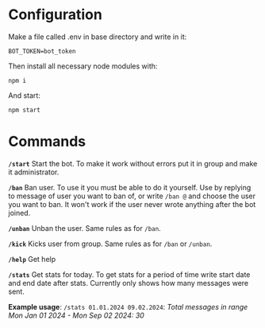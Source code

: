 # Configuration

Make a file called .env in base directory and write in it:

`BOT_TOKEN=bot_token`

Then install all necessary node modules with:

`npm i`

And start:

`npm start`

# Commands

**`/start`** Start the bot. To make it work without errors put it in group and make it administrator.

**`/ban`** Ban user. To use it you must be able to do it yourself. Use by replying to message of user you want to ban of, or write `/ban @` and choose the user you want to ban. It won't work if the user never wrote anything after the bot joined.

**`/unban`** Unban the user. Same rules as for `/ban`.

**`/kick`** Kicks user from group. Same rules as for `/ban` or `/unban`.

**`/help`** Get help

**`/stats`** Get stats for today. To get stats for a period of time write start date and end date after stats. Currently only shows how many messages were sent. 

**Example usage**: `/stats 01.01.2024 09.02.2024`: *Total messages in range Mon Jan 01 2024 - Mon Sep 02 2024: 30*